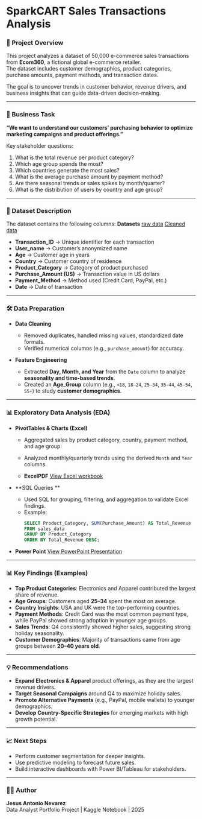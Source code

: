 # SparkCART Sales Transactions Analysis

### 📌 Project Overview
This project analyzes a dataset of 50,000 e-commerce sales transactions from **Ecom360**, a fictional global e-commerce retailer.  
The dataset includes customer demographics, product categories, purchase amounts, payment methods, and transaction dates.  

The goal is to uncover trends in customer behavior, revenue drivers, and business insights that can guide data-driven decision-making.  

---

### 🎯 Business Task
**“We want to understand our customers’ purchasing behavior to optimize marketing campaigns and product offerings.”**

Key stakeholder questions:  
1. What is the total revenue per product category?  
2. Which age group spends the most?  
3. Which countries generate the most sales?  
4. What is the average purchase amount by payment method?  
5. Are there seasonal trends or sales spikes by month/quarter?  
6. What is the distribution of users by country and age group?  

---

### 📂 Dataset Description
The dataset contains the following columns:
**Datasets**
[raw data](e-commerce/DATA/ecommerce_transactions.csv)
[Cleaned data](e-commerce/DATA/ecommerce_transactionsv2.xlsx)
- **Transaction_ID** → Unique identifier for each transaction  
- **User_name** → Customer’s anonymized name  
- **Age** → Customer age in years  
- **Country** → Customer country of residence  
- **Product_Category** → Category of product purchased  
- **Purchase_Amount (US)** → Transaction value in US dollars  
- **Payment_Method** → Method used (Credit Card, PayPal, etc.)  
- **Date** → Date of transaction  

---

### 🛠️ Data Preparation
- **Data Cleaning**  
  - Removed duplicates, handled missing values, standardized date formats.  
  - Verified numerical columns (e.g., `purchase_amount`) for accuracy.  

- **Feature Engineering**  
  - Extracted **Day, Month, and Year** from the `Date` column to analyze **seasonality and time-based trends**.  
  - Created an **Age_Group** column (e.g., `<18`, `18–24`, `25–34`, `35–44`, `45–54`, `55+`) to study **customer demographics**.  

---
### 📊 Exploratory Data Analysis (EDA)
- **PivotTables & Charts (Excel)**  
  - Aggregated sales by product category, country, payment method, and age group.  
  - Analyzed monthly/quarterly trends using the derived `Month` and `Year` columns.
 
  - 
    **ExcelPDF**
    [View Excel workbook](e-commerce/PDF/ecommerce_transactionsv2.pdf)

- **SQL Queries **  
  - Used SQL for grouping, filtering, and aggregation to validate Excel findings.  
  - Example:  
    ```sql
    SELECT Product_Category, SUM(Purchase_Amount) AS Total_Revenue
    FROM sales_data
    GROUP BY Product_Category
    ORDER BY Total_Revenue DESC;
    ```  
- **Power Point**
  [View PowerPoint Presentation](e-commerce/PDF/SparkCART_project_portfolio.pdf)
---

### 📊 Key Findings (Examples)
- **Top Product Categories**: Electronics and Apparel contributed the largest share of revenue.  
- **Age Groups**: Customers aged **25–34** spent the most on average.  
- **Country Insights**: USA and UK were the top-performing countries.  
- **Payment Methods**: Credit Card was the most common payment type, while PayPal showed strong adoption in younger age groups.  
- **Sales Trends**: Q4 consistently showed higher sales, suggesting strong holiday seasonality.  
- **Customer Demographics**: Majority of transactions came from age groups between **20–40 years old**.  

---

### 💡 Recommendations
- **Expand Electronics & Apparel** product offerings, as they are the largest revenue drivers.  
- **Target Seasonal Campaigns** around Q4 to maximize holiday sales.  
- **Promote Alternative Payments** (e.g., PayPal, mobile wallets) to younger demographics.  
- **Develop Country-Specific Strategies** for emerging markets with high growth potential.  

---

### 📈 Next Steps
- Perform customer segmentation for deeper insights.  
- Use predictive modeling to forecast future sales.  
- Build interactive dashboards with Power BI/Tableau for stakeholders.  

---

### 👨‍💻 Author
**Jesus Antonio Nevarez**  
Data Analyst Portfolio Project | Kaggle Notebook | 2025  

